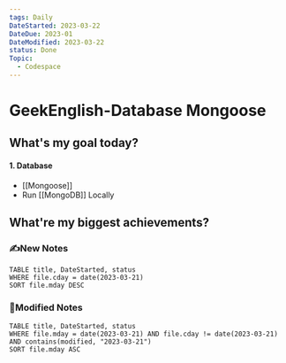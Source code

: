 ```yaml
---
tags: Daily
DateStarted: 2023-03-22
DateDue: 2023-01
DateModified: 2023-03-22
status: Done
Topic:
  - Codespace
---
```


# GeekEnglish-Database Mongoose

## What's my goal today?

#### 1. Database

- [[Mongoose]]
- Run [[MongoDB]] Locally

## What're my biggest achievements?

### ✍️New Notes

```dataview
TABLE title, DateStarted, status
WHERE file.cday = date(2023-03-21)
SORT file.mday DESC
```

### 📝Modified Notes

```dataview
TABLE title, DateStarted, status
WHERE file.mday = date(2023-03-21) AND file.cday != date(2023-03-21) AND contains(modified, "2023-03-21")
SORT file.mday ASC
```
